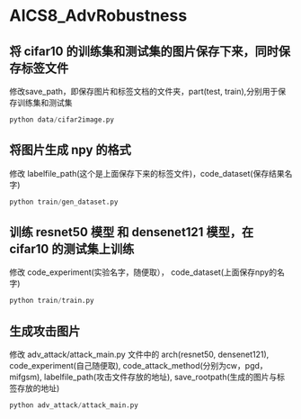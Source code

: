 # AICS8_AdvRobustness


## 将 cifar10 的训练集和测试集的图片保存下来，同时保存标签文件
修改save_path，即保存图片和标签文档的文件夹，part(test, train),分别用于保存训练集和测试集
```s
python data/cifar2image.py
```

## 将图片生成 npy 的格式
修改 labelfile_path(这个是上面保存下来的标签文件)，code_dataset(保存结果名字)
```s
python train/gen_dataset.py
```

## 训练 resnet50 模型 和 densenet121 模型，在 cifar10 的测试集上训练
修改 code_experiment(实验名字，随便取）， code_dataset(上面保存npy的名字)
```s
python train/train.py
```

## 生成攻击图片
修改 adv_attack/attack_main.py 文件中的 arch(resnet50, densenet121), code_experiment(自己随便取), code_attack_method(分别为cw，pgd，mifgsm), labelfile_path(攻击文件存放的地址), save_rootpath(生成的图片与标签存放的地址)

```s
python adv_attack/attack_main.py
```
